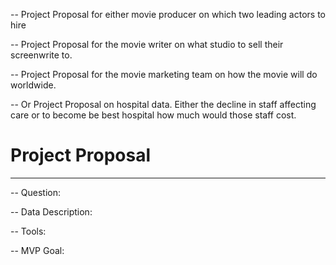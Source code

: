 -- Project Proposal for either movie producer on which two leading actors to hire

-- Project Proposal for the movie writer on what studio to sell their screenwrite to.

-- Project Proposal for the movie marketing team on how the movie will do worldwide.

-- Or Project Proposal on hospital data. Either the decline in staff affecting care or to become be best hospital how much would those staff cost.

# Project Proposal
----

-- Question: 

-- Data Description:

-- Tools:

-- MVP Goal:
